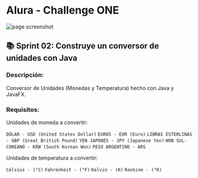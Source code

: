 # Alura - Challenge ONE

![page screenshot](./public/presentacion.gif)

## 📚 Sprint 02: Construye un conversor de unidades con Java

### Descripción:

Conversor de Unidades (Monedas y Temperatura) hecho con Java y JavaFX.

### Requisitos:

Unidades de moneda a convertir:

`DÓLAR - USD (United States Dollar)`
`EUROS - EUR (Euro)`
`LIBRAS ESTERLINAS - GBP (Great British Pound)`
`YEN JAPONÉS - JPY (Japanese Yen)`
`WON SUL-COREANO - KRW (South Korean Won)`
`PESO ARGENTINO - ARS`

Unidades de temperatura a convertir:

`Celsius - (°C)`
`Fahrenheit - (°F)`
`Kelvin - (K)`
`Rankine - (°R)`

